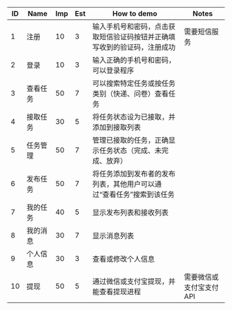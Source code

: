 ﻿ID |	Name	| Imp |	Est |	How to demo |	Notes
-------- | ----- | ----- | ----- | ----- | -----
1  | 注册 | 10 | 3 | 输入手机号和密码，点击获取短信验证码按钮并正确填写收到的验证码，注册成功 |  需要短信服务
2  | 登录 | 10 | 3 | 输入正确的手机号和密码，可以登录程序 | 
3  | 查看任务 | 50 | 7 | 可以搜索特定任务或按任务类别（快递、问卷）查看任务
4  | 接取任务 | 30 | 5 | 将任务状态设为已接取，并添加到接取列表
5  | 任务管理 | 50 | 7 | 管理已接取的任务，正确显示任务状态（完成、未完成、放弃）
6  | 发布任务 | 50 | 7 | 将任务添加到发布者的发布列表，其他用户可以通过“查看任务”搜索到该任务
7  | 我的任务 | 40 | 5 | 显示发布列表和接收列表
8  | 我的消息 | 30 | 7 | 显示消息列表
9  | 个人信息 | 30 | 3 | 查看或修改个人信息
10  | 提现 | 50 | 5 | 通过微信或支付宝提现，并能查看提现进程 | 需要微信或支付宝支付API



